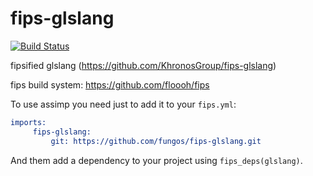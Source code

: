fips-glslang
=========

[![Build Status](https://travis-ci.org/fungos/fips-glslang.svg?branch=travis-ci)](https://travis-ci.org/fungos/fips-glslang)

fipsified glslang (https://github.com/KhronosGroup/fips-glslang)

fips build system: https://github.com/floooh/fips

To use assimp you need just to add it to your `fips.yml`:

```cmake
imports:
     fips-glslang:
         git: https://github.com/fungos/fips-glslang.git
```

And them add a dependency to your project using `fips_deps(glslang)`.